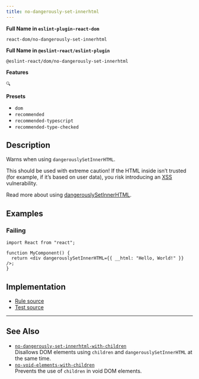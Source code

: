 ```yaml
---
title: no-dangerously-set-innerhtml
---
```


**Full Name in `eslint-plugin-react-dom`**

```plain copy
react-dom/no-dangerously-set-innerhtml
```

**Full Name in `@eslint-react/eslint-plugin`**

```plain copy
@eslint-react/dom/no-dangerously-set-innerhtml
```

**Features**

`🔍`

**Presets**

- `dom`
- `recommended`
- `recommended-typescript`
- `recommended-type-checked`

## Description

Warns when using `dangerouslySetInnerHTML`.

This should be used with extreme caution! If the HTML inside isn’t trusted (for example, if it’s based on user data), you risk introducing an [XSS](https://en.wikipedia.org/wiki/Cross-site_scripting) vulnerability.

Read more about using [dangerouslySetInnerHTML](https://react.dev/reference/react-dom/components/common#dangerously-setting-the-inner-html).

## Examples

### Failing

```tsx
import React from "react";

function MyComponent() {
  return <div dangerouslySetInnerHTML={{ __html: "Hello, World!" }} />;
}
```

## Implementation

- [Rule source](https://github.com/Rel1cx/eslint-react/tree/main/packages/plugins/eslint-plugin-react-dom/src/rules/no-dangerously-set-innerhtml.ts)
- [Test source](https://github.com/Rel1cx/eslint-react/tree/main/packages/plugins/eslint-plugin-react-dom/src/rules/no-dangerously-set-innerhtml.spec.ts)

---

## See Also

- [`no-dangerously-set-innerhtml-with-children`](./dom-no-dangerously-set-innerhtml-with-children)\
  Disallows DOM elements using `children` and `dangerouslySetInnerHTML` at the same time.
- [`no-void-elements-with-children`](./dom-no-void-elements-with-children)\
  Prevents the use of `children` in void DOM elements.
